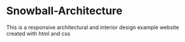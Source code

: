 # Snowball-Architecture
This is a responsive architectural and interior design example website created with html and css
